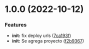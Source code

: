 # 1.0.0 (2022-10-12)


### Features

* **init:** fix deploy urls ([7ca193f](https://github.com/captmoar-toctoc/design-system/commit/7ca193f2bdee253a0d4f54e4ffdefaab0896e2fc))
* **init:** Se agrega proyecto ([f2b9367](https://github.com/captmoar-toctoc/design-system/commit/f2b9367842957b164742d3732ffef54a30171c21))
